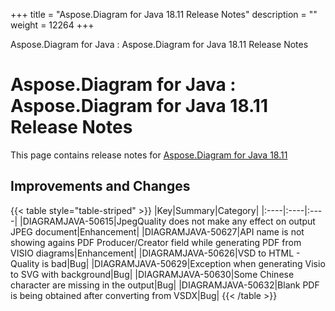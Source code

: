 +++
title = "Aspose.Diagram for Java 18.11 Release Notes" 
description = "" 
weight = 12264 
+++

Aspose.Diagram for Java : Aspose.Diagram for Java 18.11 Release Notes  

# Aspose.Diagram for Java : Aspose.Diagram for Java 18.11 Release Notes


This page contains release notes for [Aspose.Diagram for Java 18.11](https://repository.aspose.com/repo/com/aspose/aspose-diagram/18.11/)

## Improvements and Changes

{{< table style="table-striped" >}}
|Key|Summary|Category|
|:----|:----|:----|
|DIAGRAMJAVA-50615|JpegQuality does not make any effect on output JPEG document|Enhancement|
|DIAGRAMJAVA-50627|API name is not showing agains PDF Producer/Creator field while generating PDF from VISIO diagrams|Enhancement|
|DIAGRAMJAVA-50626|VSD to HTML - Quality is bad|Bug|
|DIAGRAMJAVA-50629|Exception when generating Visio to SVG with background|Bug|
|DIAGRAMJAVA-50630|Some Chinese character are missing in the output|Bug|
|DIAGRAMJAVA-50632|Blank PDF is being obtained after converting from VSDX|Bug|
{{< /table >}}

